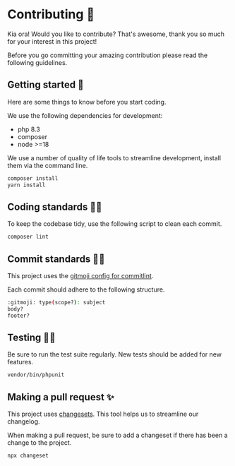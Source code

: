 # Contributing 🤩

Kia ora! Would you like to contribute? That's awesome, thank you so much for your interest in this project!

Before you go committing your amazing contribution please read the following guidelines.

## Getting started 👶

Here are some things to know before you start coding.

We use the following dependencies for development:

- php 8.3
- composer
- node >=18

We use a number of quality of life tools to streamline development, install them via the command line.

```sh
composer install
yarn install
```

## Coding standards 👮‍♂️

To keep the codebase tidy, use the following script to clean each commit.

```sh
composer lint
```

## Commit standards 👮‍♀️

This project uses the [gitmoji config for commitlint](https://www.npmjs.com/package/commitlint-config-gitmoji#structure).

Each commit should adhere to the following structure.

```sh
:gitmoji: type(scope?): subject
body?
footer?
```

## Testing 🧑‍🔬

Be sure to run the test suite regularly. New tests should be added for new features.

```sh
vendor/bin/phpunit
```

## Making a pull request ✨

This project uses [changesets](https://github.com/changesets/changesets). This tool helps us to streamline our changelog.

When making a pull request, be sure to add a changeset if there has been a change to the project.

```sh
npx changeset
```
